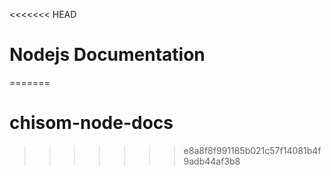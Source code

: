 <<<<<<< HEAD
# Nodejs Documentation
=======
# chisom-node-docs
>>>>>>> e8a8f8f991185b021c57f14081b4f9adb44af3b8
